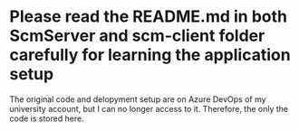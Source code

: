 # Please read the README.md in both ScmServer and scm-client folder carefully for learning the application setup
The original code and delopyment setup are on Azure DevOps of my university account, but I can no longer access to it. Therefore, the only the code is stored here.
